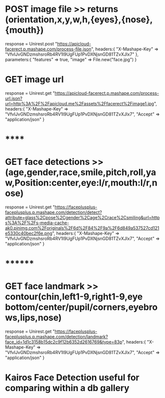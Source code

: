# POST image file >> returns (orientation,x,y,w,h,{eyes},{nose},{mouth})
response = Unirest.post "https://apicloud-facerect.p.mashape.com/process-file.json",
  headers:{
    "X-Mashape-Key" => "VfvIJvGNDzmshsroRb4RV1I9UgFUp1PvDXNjsnGD81TZvXJlx7"
  },
  parameters:{
    "features" => true,
    "image" => File.new("face.jpg")
  }
# GET image url
response = Unirest.get "https://apicloud-facerect.p.mashape.com/process-url.json?url=http%3A%2F%2Fapicloud.me%2Fassets%2Ffacerect%2Fimage1.jpg",
  headers:{
    "X-Mashape-Key" => "VfvIJvGNDzmshsroRb4RV1I9UgFUp1PvDXNjsnGD81TZvXJlx7",
    "Accept" => "application/json"
  }  



# ****
# GET face detections >> (age,gender,race,smile,pitch,roll,yaw,Position:center,eye:l/r,mouth:l/r,nose)
response = Unirest.get "https://faceplusplus-faceplusplus.p.mashape.com/detection/detect?attribute=glass%2Cpose%2Cgender%2Cage%2Crace%2Csmiling&url=https%3A%2F%2Fs-media-cache-ak0.pinimg.com%2Foriginals%2F6d%2F84%2F9a%2F6d849a537527cd121e5330c40bec2f6e.png",
  headers:{
    "X-Mashape-Key" => "VfvIJvGNDzmshsroRb4RV1I9UgFUp1PvDXNjsnGD81TZvXJlx7",
    "Accept" => "application/json"
  }
# ******
# GET face landmark >> contour(chin,left1-9,right1-9,eye bottom/center/pupil/corners,eyebrows,lips,nose)
response = Unirest.get "https://faceplusplus-faceplusplus.p.mashape.com/detection/landmark?face_id=1d1c3158b15dc2c9f12b6352d2616769&type=83p",
  headers:{
    "X-Mashape-Key" => "VfvIJvGNDzmshsroRb4RV1I9UgFUp1PvDXNjsnGD81TZvXJlx7",
    "Accept" => "application/json"
  }


# Kairos Face Detection useful for comparing within a db gallery